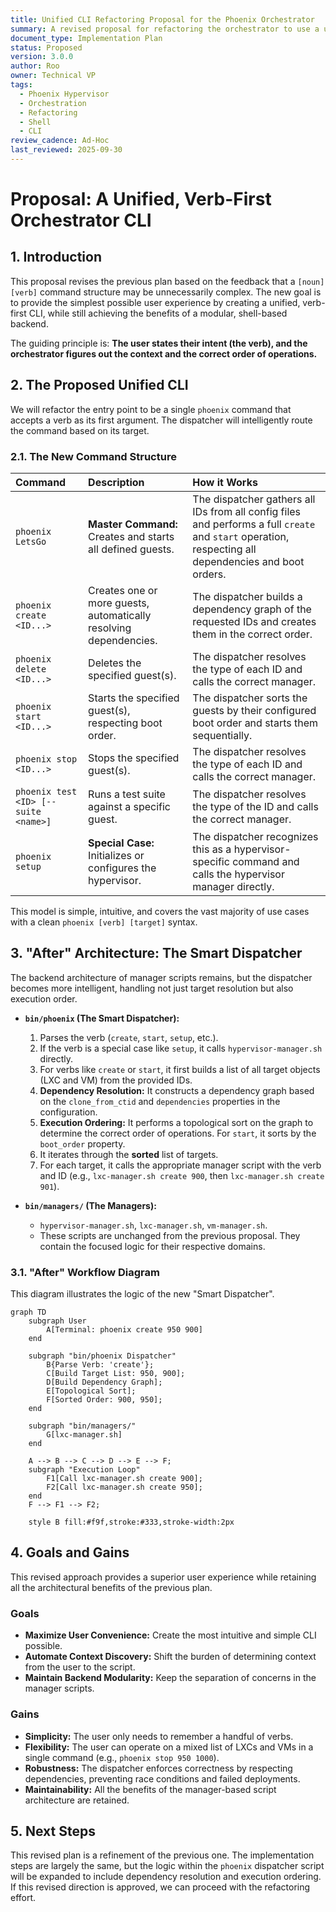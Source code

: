 ```yaml
---
title: Unified CLI Refactoring Proposal for the Phoenix Orchestrator
summary: A revised proposal for refactoring the orchestrator to use a unified, verb-first CLI e.g., 'phoenix create ID', with a smart dispatcher that automatically determines the target type and execution order.
document_type: Implementation Plan
status: Proposed
version: 3.0.0
author: Roo
owner: Technical VP
tags:
  - Phoenix Hypervisor
  - Orchestration
  - Refactoring
  - Shell
  - CLI
review_cadence: Ad-Hoc
last_reviewed: 2025-09-30
---
```


# Proposal: A Unified, Verb-First Orchestrator CLI

## 1. Introduction

This proposal revises the previous plan based on the feedback that a `[noun] [verb]` command structure may be unnecessarily complex. The new goal is to provide the simplest possible user experience by creating a unified, verb-first CLI, while still achieving the benefits of a modular, shell-based backend.

The guiding principle is: **The user states their intent (the verb), and the orchestrator figures out the context and the correct order of operations.**

## 2. The Proposed Unified CLI

We will refactor the entry point to be a single `phoenix` command that accepts a verb as its first argument. The dispatcher will intelligently route the command based on its target.

### 2.1. The New Command Structure

| Command | Description | How it Works |
| :--- | :--- | :--- |
| `phoenix LetsGo` | **Master Command:** Creates and starts all defined guests. | The dispatcher gathers all IDs from all config files and performs a full `create` and `start` operation, respecting all dependencies and boot orders. |
| `phoenix create <ID...>` | Creates one or more guests, automatically resolving dependencies. | The dispatcher builds a dependency graph of the requested IDs and creates them in the correct order. |
| `phoenix delete <ID...>` | Deletes the specified guest(s). | The dispatcher resolves the type of each ID and calls the correct manager. |
| `phoenix start <ID...>` | Starts the specified guest(s), respecting boot order. | The dispatcher sorts the guests by their configured boot order and starts them sequentially. |
| `phoenix stop <ID...>` | Stops the specified guest(s). | The dispatcher resolves the type of each ID and calls the correct manager. |
| `phoenix test <ID> [--suite <name>]` | Runs a test suite against a specific guest. | The dispatcher resolves the type of the ID and calls the correct manager. |
| `phoenix setup` | **Special Case:** Initializes or configures the hypervisor. | The dispatcher recognizes this as a hypervisor-specific command and calls the hypervisor manager directly. |

This model is simple, intuitive, and covers the vast majority of use cases with a clean `phoenix [verb] [target]` syntax.

## 3. "After" Architecture: The Smart Dispatcher

The backend architecture of manager scripts remains, but the dispatcher becomes more intelligent, handling not just target resolution but also execution order.

*   **`bin/phoenix` (The Smart Dispatcher):**
    1.  Parses the verb (`create`, `start`, `setup`, etc.).
    2.  If the verb is a special case like `setup`, it calls `hypervisor-manager.sh` directly.
    3.  For verbs like `create` or `start`, it first builds a list of all target objects (LXC and VM) from the provided IDs.
    4.  **Dependency Resolution:** It constructs a dependency graph based on the `clone_from_ctid` and `dependencies` properties in the configuration.
    5.  **Execution Ordering:** It performs a topological sort on the graph to determine the correct order of operations. For `start`, it sorts by the `boot_order` property.
    6.  It iterates through the **sorted** list of targets.
    7.  For each target, it calls the appropriate manager script with the verb and ID (e.g., `lxc-manager.sh create 900`, then `lxc-manager.sh create 901`).

*   **`bin/managers/` (The Managers):**
    *   `hypervisor-manager.sh`, `lxc-manager.sh`, `vm-manager.sh`.
    *   These scripts are unchanged from the previous proposal. They contain the focused logic for their respective domains.

### 3.1. "After" Workflow Diagram

This diagram illustrates the logic of the new "Smart Dispatcher".

```mermaid
graph TD
    subgraph User
        A[Terminal: phoenix create 950 900]
    end

    subgraph "bin/phoenix Dispatcher"
        B{Parse Verb: 'create'};
        C[Build Target List: 950, 900];
        D[Build Dependency Graph];
        E[Topological Sort];
        F[Sorted Order: 900, 950];
    end
    
    subgraph "bin/managers/"
        G[lxc-manager.sh]
    end

    A --> B --> C --> D --> E --> F;
    subgraph "Execution Loop"
        F1[Call lxc-manager.sh create 900];
        F2[Call lxc-manager.sh create 950];
    end
    F --> F1 --> F2;
    
    style B fill:#f9f,stroke:#333,stroke-width:2px
```

## 4. Goals and Gains

This revised approach provides a superior user experience while retaining all the architectural benefits of the previous plan.

### Goals

*   **Maximize User Convenience:** Create the most intuitive and simple CLI possible.
*   **Automate Context Discovery:** Shift the burden of determining context from the user to the script.
*   **Maintain Backend Modularity:** Keep the separation of concerns in the manager scripts.

### Gains

*   **Simplicity:** The user only needs to remember a handful of verbs.
*   **Flexibility:** The user can operate on a mixed list of LXCs and VMs in a single command (e.g., `phoenix stop 950 1000`).
*   **Robustness:** The dispatcher enforces correctness by respecting dependencies, preventing race conditions and failed deployments.
*   **Maintainability:** All the benefits of the manager-based script architecture are retained.

## 5. Next Steps

This revised plan is a refinement of the previous one. The implementation steps are largely the same, but the logic within the `phoenix` dispatcher script will be expanded to include dependency resolution and execution ordering. If this revised direction is approved, we can proceed with the refactoring effort.